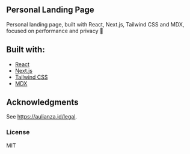 ## Personal Landing Page

Personal landing page, built with React, Next.js, Tailwind CSS and MDX, focused on performance and privacy 🚀

## Built with:

- [React](https://preactjs.com/)
- [Next.js](https://nextjs.org/)
- [Tailwind CSS](https://tailwindcss.com/)
- [MDX](https://mdxjs.com/)

## Acknowledgments

See https://aulianza.id/legal.

### License

MIT